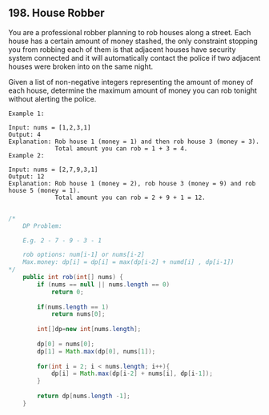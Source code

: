 ## 198. House Robber

You are a professional robber planning to rob houses along a street. Each house has a certain amount of money stashed, the only constraint stopping you from robbing each of them is that adjacent houses have security system connected and it will automatically contact the police if two adjacent houses were broken into on the same night.

Given a list of non-negative integers representing the amount of money of each house, determine the maximum amount of money you can rob tonight without alerting the police.

```
Example 1:

Input: nums = [1,2,3,1]
Output: 4
Explanation: Rob house 1 (money = 1) and then rob house 3 (money = 3).
             Total amount you can rob = 1 + 3 = 4.
Example 2:

Input: nums = [2,7,9,3,1]
Output: 12
Explanation: Rob house 1 (money = 2), rob house 3 (money = 9) and rob house 5 (money = 1).
             Total amount you can rob = 2 + 9 + 1 = 12.
```

```Java

/*
    DP Problem:

    E.g. 2 - 7 - 9 - 3 - 1 

    rob options: num[i-1] or nums[i-2]
    Max.money: dp[i] = dp[i] = max(dp[i-2] + numd[i] , dp[i-1])
*/
    public int rob(int[] nums) {
        if (nums == null || nums.length == 0)
            return 0;
        
        if(nums.length == 1)
            return nums[0];
        
        int[]dp=new int[nums.length];
        
        dp[0] = nums[0];
        dp[1] = Math.max(dp[0], nums[1]);
        
        for(int i = 2; i < nums.length; i++){
            dp[i] = Math.max(dp[i-2] + nums[i], dp[i-1]);
        }
        
        return dp[nums.length -1];
    }
```

